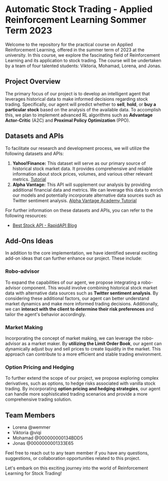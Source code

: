 # Automatic Stock Trading - Applied Reinforcement Learning Sommer Term 2023

Welcome to the repository for the practical course on Applied Reinforcement Learning, offered in the summer term of 2023 at the university. In this course, we explore the fascinating field of Reinforcement Learning and its application to stock trading. The course will be undertaken by a team of four talented students: Viktoria, Mohamad, Lorena, and Jonas.

## Project Overview

The primary focus of our project is to develop an intelligent agent that leverages historical data to make informed decisions regarding stock trading. Specifically, our agent will predict whether to **sell**, **hold**, or **buy a particular stock** based on the analysis of the available data. To accomplish this, we plan to implement advanced RL algorithms such as **Advantage Actor-Critic** (A2C) and **Proximal Policy Optimization** (PPO).

## Datasets and APIs

To facilitate our research and development process, we will utilize the following datasets and APIs:

1. **Yahoo!Finance:** This dataset will serve as our primary source of historical stock market data. It provides comprehensive and reliable information about stock prices, volumes, and various other relevant metrics. [Tutorial](https://algotrading101.com/learn/yahoo-finance-api-guide/)
2. **Alpha Vantage:** This API will supplement our analysis by providing additional financial data and metrics. We can leverage this data to enrich our models and potentially incorporate alternative data sources such as Twitter sentiment analysis. [Alpha Vantage Academy Tutorial](https://www.alphavantage.co/academy/)

For further information on these datasets and APIs, you can refer to the following resources:
- [Best Stock API - RapidAPI Blog](https://rapidapi.com/blog/best-stock-api/)

## Add-Ons Ideas

In addition to the core implementation, we have identified several exciting add-on ideas that can further enhance our project. These include:

### Robo-advisor

To expand the capabilities of our agent, we propose integrating a robo-advisor component. This would involve combining historical stock market data with alternative data sources such as **Twitter sentiment analysis**. By considering these additional factors, our agent can better understand market dynamics and make more informed trading decisions. Additionally, we can **interact with the client to determine their risk preferences** and tailor the agent's behavior accordingly.

### Market Making

Incorporating the concept of market making, we can leverage the robo-advisor as a market maker. By **utilizing the Limit Order Book**, our agent can dynamically adjust buy and sell prices to create liquidity in the market. This approach can contribute to a more efficient and stable trading environment.

### Option Pricing and Hedging

To further extend the scope of our project, we propose exploring complex derivatives, such as options, to hedge risks associated with vanilla stock trading. By incorporating **option pricing and hedging strategies**, our agent can handle more sophisticated trading scenarios and provide a more comprehensive trading solution.

## Team Members

- Lorena @wemmer
- Viktoria @viqi
- Mohamad @000000000134BDD5
- Jonas @0000000001333E65

Feel free to reach out to any team member if you have any questions, suggestions, or collaboration opportunities related to this project.

Let's embark on this exciting journey into the world of Reinforcement Learning for Stock Trading!
